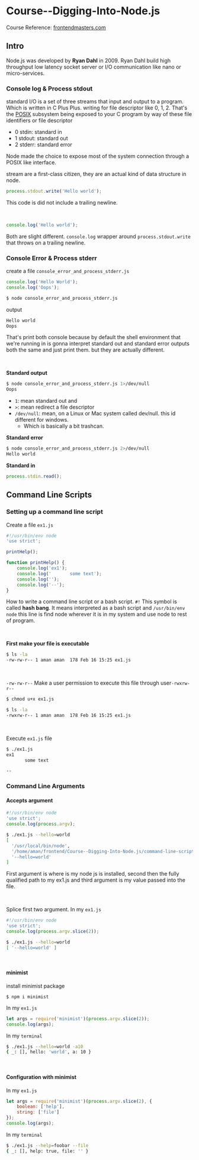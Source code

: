 # Course--Digging-Into-Node.js
Course Reference: [frontendmasters.com](https://frontendmasters.com/courses/digging-into-node/introduction/)

## Intro
Node.js was developed by **Ryan Dahl** in 2009. Ryan Dahl build high throughput low latency socket server or I/O communication like nano or micro-services.

### Console log & Process stdout

standard I/O is a set of three streams that input and output to a program. Which is written in C Plus Plus. writing for file descriptor like 0, 1, 2.
That's the [POSIX](https://en.wikipedia.org/wiki/POSIX) subsystem being exposed to your C program by way of these file identifiers or file descriptor

- 0 stdin: standard in
- 1 stdout: standard out
- 2 stderr: standard error

Node made the choice to expose most of the system connection through a POSIX like interface.

stream are a first-class citizen, they are an actual kind of data structure in node.

```js
process.stdout.write('Hello world');
```
This code is did not include a trailing newline.

<br />

```js
console.log('Hello world');
```
Both are slight different. `console.log` wrapper around `process.stdout.write` that throws on a trailing newline.

### Console Error & Process stderr

create a file `console_error_and_process_stderr.js`
```js
console.log('Hello World');
console.log('Oops');
```

```bash
$ node console_error_and_process_stderr.js
```

output
```bash
Hello world
Oops
```
That's print both console because by default the shell environment that we're running in is gonna interpret standard out and standard error outputs both the same and just print them. but they are actually different.

<br />


**Standard output**
```bash
$ node console_error_and_process_stderr.js 1>/dev/null
Oops
```

- `1`: mean standard out and
- `>`: mean redirect a file descriptor
- `/dev/null`: mean, on a Linux or Mac system called dev/null. this id different for windows.
    - Which is basically a bit trashcan.


**Standard error**
```bash
$ node console_error_and_process_stderr.js 2>/dev/null
Hello world
```

**Standard in**
```js
process.stdin.read();
```

## Command Line Scripts
### Setting up a command line script

Create a file `ex1.js`
```js
#!/usr/bin/env node
'use strict';

printHelp();

function printHelp() {
    console.log('ex1');
    console.log('       some text');
    console.log('');
    console.log('--');
}
```

How to write a command line script or a bash script.
`#!` This symbol is called **hash bang**. It means interpreted as a bash script and `/usr/bin/env node` this line is find node wherever it is  in my system and use node to rest of program.

<br />

**First make your file is executable**

```bash
$ ls -la
-rw-rw-r-- 1 aman aman  178 Feb 16 15:25 ex1.js
```

<br />

`-rw-rw-r--` Make a user permission to execute this file through user`-rwxrw-r--`


```bash
$ chmod u+x ex1.js
```


```bash
$ ls -la
-rwxrw-r-- 1 aman aman  178 Feb 16 15:25 ex1.js
```

<br />

Execute `ex1.js` file

```bash
$ ./ex1.js
ex1
       some text

--
```


### Command Line Arguments

#### Accepts argument
```js
#!/usr/bin/env node
'use strict';
console.log(process.argv);
```

```bash
$ ./ex1.js --hello=world
[
  '/usr/local/bin/node',
  '/home/aman/frontend/Course--Digging-Into-Node.js/command-line-script/ex1.js',
  '--hello=world'
]
```

First argument is where is my node js is installed, second then the fully qualified path to my ex1.js and third argument is my value passed into the file.

<br />

Splice first two argument.
In my `ex1.js`
```js
#!/usr/bin/env node
'use strict';
console.log(process.argv.slice(2));
```

```bash
$ ./ex1.js --hello=world
[ '--hello=world' ]
```

<br />

#### minimist
install minimist package
```
$ npm i minimist
```

In my `ex1.js`
```js
let args = require('minimist')(process.argv.slice(2));
console.log(args);
```

In my `terminal`
```bash
$ ./ex1.js --hello=world -a10
{ _: [], hello: 'world', a: 10 }
```

<br />

#### Configuration with minimist
In my `ex1.js`
```js
let args = require('minimist')(process.argv.slice(2), {
    boolean: ['help'],
    string: ['file']
});
console.log(args);
```

In my `terminal`

```bash
$ ./ex1.js --help=foobar --file
{ _: [], help: true, file: '' }
```

